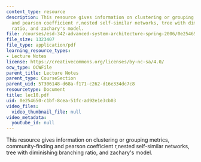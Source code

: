 ```yaml
---
content_type: resource
description: This resource gives information on clustering or grouping metrics, community-finding
  and pearson coefficient r,nested self-similar networks, tree with diminishing branching
  ratio, and zachary's model.
file: /courses/esd-342-advanced-system-architecture-spring-2006/0e254650c1bf8cea51fcad92e1e3cb03_lec10.pdf
file_size: 1323407
file_type: application/pdf
learning_resource_types:
- Lecture Notes
license: https://creativecommons.org/licenses/by-nc-sa/4.0/
ocw_type: OCWFile
parent_title: Lecture Notes
parent_type: CourseSection
parent_uid: 57306148-d68a-f171-c262-d16e334dc7c8
resourcetype: Document
title: lec10.pdf
uid: 0e254650-c1bf-8cea-51fc-ad92e1e3cb03
video_files:
  video_thumbnail_file: null
video_metadata:
  youtube_id: null
---
```

This resource gives information on clustering or grouping metrics, community-finding and pearson coefficient r,nested self-similar networks, tree with diminishing branching ratio, and zachary's model.